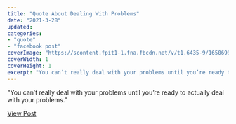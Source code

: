```yaml
---
title: "Quote About Dealing With Problems"
date: "2021-3-28"
updated:
categories: 
- "quote"
- "facebook post"
coverImage: "https://scontent.fpit1-1.fna.fbcdn.net/v/t1.6435-9/165069976_10105270550731303_8400031502121514445_n.jpg?_nc_cat=108&ccb=1-7&_nc_sid=7f8c78&_nc_ohc=8Hyc2QK5DV4AX8Lx8pV&_nc_ht=scontent.fpit1-1.fna&oh=00_AfAQuQAGV_pX28WDKId_SfvgH41k1KquxNf8445cbqFZFg&oe=659C8E6F"
coverWidth: 1
coverHeight: 1
excerpt: "You can’t really deal with your problems until you’re ready to actually deal with your problems."
---
```


"You can’t really deal with your problems until you’re ready to actually deal with your problems."

<a href="https://www.facebook.com/photo/?fbid=10105270550716333&set=a.659920143003" target='_blank' class="button facebook">View Post</a>